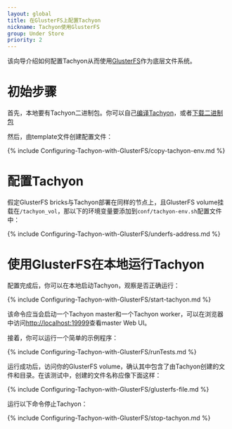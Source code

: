 ```yaml
---
layout: global
title: 在GlusterFS上配置Tachyon 
nickname: Tachyon使用GlusterFS
group: Under Store
priority: 2
---
```


该向导介绍如何配置Tachyon从而使用[GlusterFS](http://www.gluster.org/)作为底层文件系统。

# 初始步骤

首先，本地要有Tachyon二进制包。你可以自己[编译Tachyon](Building-Tachyon-Master-Branch.html)，或者[下载二进制包](Running-Tachyon-Locally.html)

然后，由template文件创建配置文件：

{% include Configuring-Tachyon-with-GlusterFS/copy-tachyon-env.md %}

# 配置Tachyon

假定GlusterFS bricks与Tachyon部署在同样的节点上，且GlusterFS volume挂载在`/tachyon_vol`，那以下的环境变量要添加到`conf/tachyon-env.sh`配置文件中：

{% include Configuring-Tachyon-with-GlusterFS/underfs-address.md %}

# 使用GlusterFS在本地运行Tachyon 

配置完成后，你可以在本地启动Tachyon，观察是否正确运行：

{% include Configuring-Tachyon-with-GlusterFS/start-tachyon.md %}

该命令应当会启动一个Tachyon master和一个Tachyon worker，可以在浏览器中访问[http://localhost:19999](http://localhost:19999)查看master Web UI。

接着，你可以运行一个简单的示例程序：

{% include Configuring-Tachyon-with-GlusterFS/runTests.md %}

运行成功后，访问你的GlusterFS volume，确认其中包含了由Tachyon创建的文件和目录。在该测试中，创建的文件名称应像下面这样：

{% include Configuring-Tachyon-with-GlusterFS/glusterfs-file.md %}

运行以下命令停止Tachyon：

{% include Configuring-Tachyon-with-GlusterFS/stop-tachyon.md %}

